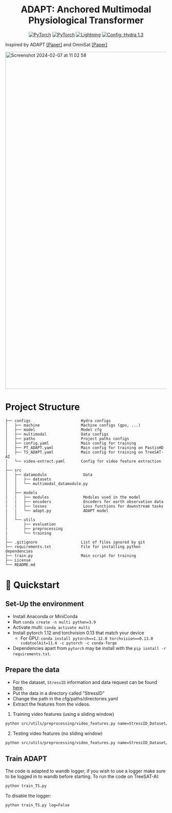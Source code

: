 
<div align="center">
<h1>ADAPT: Anchored Multimodal Physiological Transformer</h1>
<a href="https://www.python.org/"><img alt="PyTorch" src="https://img.shields.io/badge/Python-3776AB?logo=python&logoColor=fff"></a>
<a href="https://pytorch.org/get-started/locally/"><img alt="PyTorch" src="https://img.shields.io/badge/PyTorch-ee4c2c?logo=pytorch&logoColor=white"></a>
<a href="https://pytorchlightning.ai/"><img alt="Lightning" src="https://img.shields.io/badge/-Lightning-792ee5?logo=pytorchlightning&logoColor=white"></a>
<a href="https://hydra.cc/"><img alt="Config: Hydra 1.3" src="https://img.shields.io/badge/Config-Hydra-89b8cd"></a>
</div>

Inspired by ADAPT [[Paper]](https://openreview.net/pdf?id=WDZg4P97gr) and OmniSat [[Paper]](https://arxiv.org/pdf/2404.08351)

<img width="1049" alt="Screenshot 2024-02-07 at 11 02 58" src="https://github.com/jumdc/ADAPT/assets/62952163/15fb6500-94b5-4237-94d5-0670a1b4b8d7">


# Project Structure
```
├── configs                      Hydra configs
│   ├── machine                  Machine configs (gpu, ...)
│   ├── model                    Model cfg
│   ├── multimodal               Data configs
│   ├── paths                    Project paths configs
│   ├── config.yaml              Main config for training
│   ├── PT_ADAPT.yaml            Main config for training on PastisHD
│   ├── TS_ADAPT.yaml            Main config for training on TreeSAT-AI
│   └── video-extract.yaml       Config for video feature extraction 
│
├── src                    
│   ├── datamodule                Data
│   │   ├── datasets             
│   │   └── multimodal_datamodule.py        
│   │
│   ├── models   
|   |   ├── modules               Modules used in the model
|   |   ├── encoders              Encoders for earth observation data
|   |   ├── losses                Loss functions for downstream tasks
|   |   └── adapt.py              ADAPT model       
│   │     
│   └── utils   
│       ├── evaluation          
|       ├── preprocessing     
|       └── training                  
│
├── .gitignore                   List of files ignored by git
├── requirements.txt             File for installing python dependencies
├── train.py                     Main script for training
├── License                      
└── README.md
```

# 🚀 Quickstart
## Set-Up the environment
- Install Anaconda or MiniConda
- Run `conda create -n multi python=3.9`
- Activate multi: `conda activate multi`
- Install pytorch 1.12 and torchvision 0.13 that match your device
    - For GPU: 
    `conda install pytorch==1.12.0 torchvision==0.13.0 cudatoolkit=11.6 -c pytorch -c conda-forge`
- Dependencies apart from `pytorch` may be install with the `pip isntall -r requirements.txt`.

## Prepare the data
- For the dataset, $\texttt{StressID}$ information and data request can be found [here](https://project.inria.fr/stressid/).
- Put the data in a directory called "StressID"
- Change the path in the cfg/paths/directories.yaml
- Extract the features from the videos. 


1. Training video features (using a sliding window)
```bash
python src/utils/preprocessing/video_features.py name=StressID_Dataset/train_video_features.txt
```
2. Testing video features (no sliding window)
```bash
python src/utils/preprocessing/video_features.py name=StressID_Dataset/test_video_features.txt  dataset.video.window=null dataset.hyperparams.batch_size=1 dataset.video.step=null
```

## Train ADAPT

The code is adapted to wandb logger, if you wish to use a logger make sure to be logged in to wandb before starting.
To run the code on TreeSAT-AI:

```bash
python train_TS.py
```

To disable the logger:
```bash
python train_TS.py log=False
```
